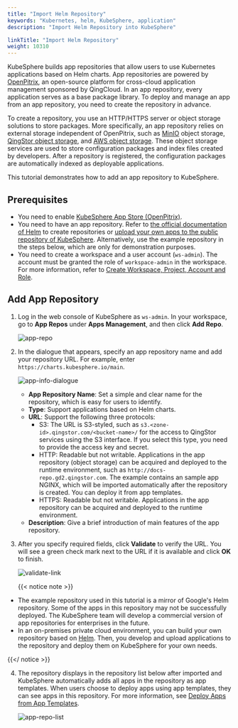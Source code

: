 ```yaml
---
title: "Import Helm Repository"
keywords: "Kubernetes, helm, KubeSphere, application"
description: "Import Helm Repository into KubeSphere"

linkTitle: "Import Helm Repository"
weight: 10310
---
```


KubeSphere builds app repositories that allow users to use Kubernetes applications based on Helm charts. App repositories are powered by [OpenPitrix](https://github.com/openpitrix/openpitrix), an open-source platform for cross-cloud application management sponsored by QingCloud. In an app repository, every application serves as a base package library. To deploy and manage an app from an app repository, you need to create the repository in advance.

To create a repository, you use an HTTP/HTTPS server or object storage solutions to store packages. More specifically, an app repository relies on external storage independent of OpenPitrix, such as [MinIO](https://min.io/) object storage, [QingStor object storage](https://github.com/qingstor), and [AWS object storage](https://aws.amazon.com/what-is-cloud-object-storage/). These object storage services are used to store configuration packages and index files created by developers. After a repository is registered, the configuration packages are automatically indexed as deployable applications.

This tutorial demonstrates how to add an app repository to KubeSphere.

## Prerequisites

- You need to enable [KubeSphere App Store (OpenPitrix)](../../../pluggable-components/app-store/).
- You need to have an app repository. Refer to [the official documentation of Helm](https://v2.helm.sh/docs/developing_charts/#the-chart-repository-guide) to create repositories or [upload your own apps to the public repository of KubeSphere](../upload-app-to-public-repository/). Alternatively, use the example repository in the steps below, which are only for demonstration purposes.
- You need to create a workspace and a user account (`ws-admin`). The account must be granted the role of `workspace-admin` in the workspace. For more information, refer to [Create Workspace, Project, Account and Role](../../../quick-start/create-workspace-and-project/).

## Add App Repository

1. Log in the web console of KubeSphere as `ws-admin`. In your workspace, go to **App Repos** under **Apps Management**, and then click **Add Repo**.

    ![app-repo](/images/docs/workspace-administration/app-repository/import-helm-repository/app-repo.jpg)

2. In the dialogue that appears, specify an app repository name and add your repository URL. For example, enter `https://charts.kubesphere.io/main`.

    ![app-info-dialogue](/images/docs/workspace-administration/app-repository/import-helm-repository/app-info-dialogue.jpg)

    - **App Repository Name**: Set a simple and clear name for the repository, which is easy for users to identify.
    - **Type**: Support applications based on Helm charts.
    - **URL**: Support the following three protocols:
      - S3: The URL is S3-styled, such as `s3.<zone-id>.qingstor.com/<bucket-name>/` for the access to QingStor services using the S3 interface. If you select this type, you need to provide the access key and secret.
      - HTTP: Readable but not writable. Applications in the app repository (object storage) can be acquired and deployed to the runtime environment, such as `http://docs-repo.gd2.qingstor.com`. The example contains an sample app NGINX, which will be imported automatically after the repository is created. You can deploy it from app templates.
      - HTTPS: Readable but not writable. Applications in the app repository can be acquired and deployed to the runtime environment.
    - **Description**: Give a brief introduction of main features of the app repository.

3. After you specify required fields, click **Validate** to verify the URL. You will see a green check mark next to the URL if it is available and click **OK** to finish.

    ![validate-link](/images/docs/workspace-administration/app-repository/import-helm-repository/validate-link.jpg)
    
    {{< notice note >}}

- The example repository used in this tutorial is a mirror of Google's Helm repository. Some of the apps in this repository may not be successfully deployed. The KubeSphere team will develop a commercial version of app repositories for enterprises in the future.
- In an on-premises private cloud environment, you can build your own repository based on [Helm](https://helm.sh). Then, you develop and upload applications to the repository and deploy them on KubeSphere for your own needs.

{{</ notice >}} 

4. The repository displays in the repository list below after imported and KubeSphere automatically adds all apps in the repository as app templates. When users choose to deploy apps using app templates, they can see apps in this repository. For more information, see [Deploy Apps from App Templates](../../../project-user-guide/application/deploy-app-from-template/).

   ![app-repo-list](/images/docs/workspace-administration/app-repository/import-helm-repository/app-repo-list.jpg)
